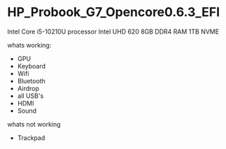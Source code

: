 # HP_Probook_G7_Opencore0.6.3_EFI

Intel Core i5-10210U processor
Intel UHD 620 
8GB DDR4 RAM
1TB NVME

whats working:
* GPU
* Keyboard
* Wifi
* Bluetooth
* Airdrop
* all USB's
* HDMI
* Sound

whats not working
* Trackpad
